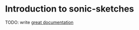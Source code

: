 # Introduction to sonic-sketches

TODO: write [great documentation](http://jacobian.org/writing/what-to-write/)
